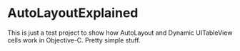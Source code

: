 AutoLayoutExplained
===================

This is just a test project to show how AutoLayout and Dynamic UITableView cells work in Objective-C. Pretty simple stuff.

